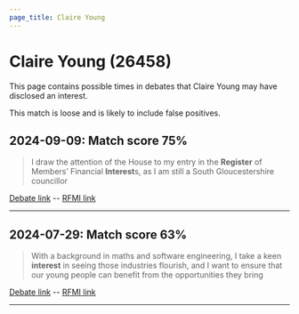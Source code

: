 ```yaml
---
page_title: Claire Young
---
```


# Claire Young  (26458)

This page contains possible times in debates that Claire Young may have disclosed an interest.

This match is loose and is likely to include false positives. 



## 2024-09-09: Match score 75%

>I draw the attention of the House to my entry in the **Register** of Members’ Financial **Interest**s, as I am still a South Gloucestershire councillor

[Debate link](https://www.theyworkforyou.com/debates/?id=2024-09-09b.566.5)  --  [RFMI link](https://www.theyworkforyou.com/mp/26458/register)


---



## 2024-07-29: Match score 63%

>With a background in maths and software engineering, I take a keen **interest** in seeing those industries flourish, and I want to ensure that our young people can benefit from the opportunities they bring

[Debate link](https://www.theyworkforyou.com/debates/?id=2024-07-29c.1098.1)  --  [RFMI link](https://www.theyworkforyou.com/mp/26458/register)


---


